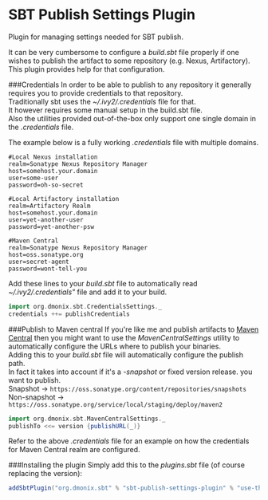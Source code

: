 # SBT Publish Settings Plugin
Plugin for managing settings needed for SBT publish.

It can be very cumbersome to configure a _build.sbt_ file properly if one wishes to publish the artifact to some repository (e.g. Nexus, Artifactory).  
This plugin provides help for that configuration.

###Credentials
In order to be able to publish to any repository it generally requires you to provide credentials to that repository.  
Traditionally sbt uses the _~/.ivy2/.credentials_ file for that.  
It however requires some manual setup in the build.sbt file.  
Also the utilities provided out-of-the-box only support one single domain in the _.credentials_ file.  

The example below is a fully working _.credentials_ file with multiple domains.   
```script
#Local Nexus installation
realm=Sonatype Nexus Repository Manager
host=somehost.your.domain
user=some-user
password=oh-so-secret

#Local Artifactory installation
realm=Artifactory Realm
host=somehost.your.domain
user=yet-another-user
password=yet-another-psw

#Maven Central
realm=Sonatype Nexus Repository Manager
host=oss.sonatype.org
user=secret-agent
password=wont-tell-you
```

Add these lines to your _build.sbt_ file to automatically read _~/.ivy2/.credentials"_ file and add it to your build.
```scala
import org.dmonix.sbt.CredentialsSettings._
credentials ++= publishCredentials
```

###Publish to Maven central
If you're like me and publish artifacts to [Maven Central](https://oss.sonatype.org) then you might want to use the _MavenCentralSettings_ utility to automatically configure the URLs where to publish your binaries.  
Adding this to your _build.sbt_ file will automatically configure the publish path.  
In fact it takes into account if it's a _-snapshot_ or fixed version release. you want to publish.  
Snapshot -> `https://oss.sonatype.org/content/repositories/snapshots`  
Non-snapshot -> `https://oss.sonatype.org/service/local/staging/deploy/maven2`  

```scala
import org.dmonix.sbt.MavenCentralSettings._
publishTo <<= version {publishURL(_)}
```
Refer to the above _.credentials_ file for an example on how the credentials for Maven Central realm are configured.

###Installing the plugin
Simply add this to the _plugins.sbt_ file (of course replacing the version):
```scala
addSbtPlugin("org.dmonix.sbt" % "sbt-publish-settings-plugin" % "use-the-proper-version")
```